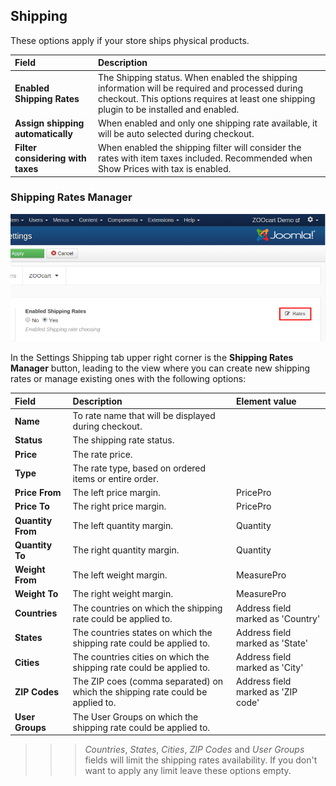 ## Shipping

These options apply if your store ships physical products.

| Field       | Description |
| :---------- | :---------- |
| **Enabled Shipping Rates** | The Shipping status. When enabled the shipping information will be required and processed during checkout. This options requires at least one shipping plugin to be installed and enabled. |
| **Assign shipping automatically** | When enabled and only one shipping rate available, it will be auto selected during checkout. |
| **Filter considering with taxes** | When enabled the shipping filter will consider the rates with item taxes included. Recommended when Show Prices with tax is enabled. |

### Shipping Rates Manager

![Shipping Rates Manager](shipping.png)

In the Settings Shipping tab upper right corner is the **Shipping Rates Manager** button, leading to the view where you can create new shipping rates or manage existing ones with the following options:

| Field       | Description | Element value |
| :---------- | :---------- | :---------- |
| **Name** | To rate name that will be displayed during checkout. ||
| **Status** | The shipping rate status. ||
| **Price** | The rate price. ||
| **Type** | The rate type, based on ordered items or entire order. ||
| **Price From** | The left price margin. | PricePro |
| **Price To** | The right price margin. | PricePro |
| **Quantity From** | The left quantity margin. | Quantity |
| **Quantity To** | The right quantity margin. | Quantity |
| **Weight From** | The left weight margin. | MeasurePro |
| **Weight To** | The right weight margin. | MeasurePro |
| **Countries** | The countries on which the shipping rate could be applied to. | Address field marked as 'Country' |
| **States** | The countries states on which the shipping rate could be applied to. | Address field marked as 'State' |
| **Cities** | The countries cities on which the shipping rate could be applied to. | Address field marked as 'City' |
| **ZIP Codes** | The ZIP coes (comma separated) on which the shipping rate could be applied to. | Address field marked as 'ZIP code' |
| **User Groups** | The User Groups on which the shipping rate could be applied to. ||

>>> _Countries_, _States_, _Cities_, _ZIP Codes_ and _User Groups_ fields will limit the shipping rates availability. If you don't want to apply any limit leave these options empty.
